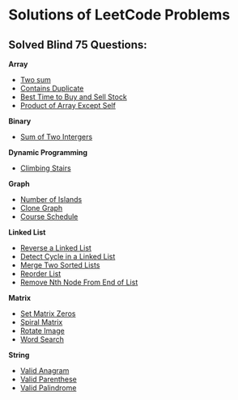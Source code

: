 # Solutions of LeetCode Problems

## **Solved Blind 75 Questions:**

**Array**
- [Two sum](https://leetcode.com/problems/two-sum/)
- [Contains Duplicate](https://leetcode.com/problems/contains-duplicate/)
- [Best Time to Buy and Sell Stock](https://leetcode.com/problems/best-time-to-buy-and-sell-stock/)
- [Product of Array Except Self](https://leetcode.com/problems/product-of-array-except-self/)

**Binary**
- [Sum of Two Intergers](https://leetcode.com/problems/sum-of-two-integers/)

**Dynamic Programming**
- [Climbing Stairs](https://leetcode.com/problems/climbing-stairs/)

**Graph**
- [Number of Islands](https://leetcode.com/problems/number-of-islands/)
- [Clone Graph](https://leetcode.com/problems/clone-graph/description/)
- [Course Schedule](https://leetcode.com/problems/course-schedule/description/)

**Linked List**
- [Reverse a Linked List](https://leetcode.com/problems/reverse-linked-list/)
- [Detect Cycle in a Linked List](https://leetcode.com/problems/linked-list-cycle/)
- [Merge Two Sorted Lists](https://leetcode.com/problems/merge-two-sorted-lists/)
- [Reorder List](https://leetcode.com/problems/reorder-list/)
- [Remove Nth Node From End of List](https://leetcode.com/problems/remove-nth-node-from-end-of-list/)

**Matrix**
- [Set Matrix Zeros](https://leetcode.com/problems/set-matrix-zeroes/)
- [Spiral Matrix](https://leetcode.com/problems/spiral-matrix/)
- [Rotate Image](https://leetcode.com/problems/rotate-image/)
- [Word Search](https://leetcode.com/problems/word-search/)

**String**
- [Valid Anagram](https://leetcode.com/problems/valid-anagram/)
- [Valid Parenthese](https://leetcode.com/problems/valid-parentheses/)
- [Valid Palindrome](https://leetcode.com/problems/valid-palindrome/)
